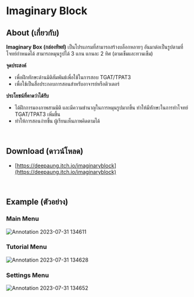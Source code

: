 # Imaginary Block

## About (เกี่ยวกับ)

**Imaginary Box (กล่องทิพย์)** เป็นโปรแกรมที่สามารถสร้างบล็อกหลายๆ อันมาต่อเป็นรูปตามที่โจทย์กำหนดได้ สามารถหมุนรูปได้ 3 แกน แกนละ 2 ทิศ (ตามเข็มและทวนเข็ม)

**จุดประสงค์**
- เพื่อฝึกทักษะด้านมิติสัมพันธ์เพื่อใช้ในการสอบ TGAT/TPAT3 
- เพื่อใช้เป็นสื่อประกอบการสอนสำหรับอาจารย์หรือติวเตอร์

**ประโยชน์ที่คาดว่าได้รับ**
- ได้ฝึกการมองภาพสามมิติ และมีความชำนาญในการหมุนรูปมากขึ้น ทำให้มีทักษะในการทำโจทย์ TGAT/TPAT3 เพิ่มขึ้น
- ทำให้การสอนง่ายขึ้น ผู้เรียนเห็นภาพคิดตามได้

<br />

## Download (ดาวน์โหลด)
- [https://deepaung.itch.io/imaginaryblock](https://deepaung.itch.io/imaginaryblock)

<br />

## Example (ตัวอย่าง)

### Main Menu
![Annotation 2023-07-31 134611](https://github.com/DeepAung/ImaginaryBlock/assets/87839907/13686fa8-62b8-45f9-a1af-b23ef6f9336e)

### Tutorial Menu
![Annotation 2023-07-31 134628](https://github.com/DeepAung/ImaginaryBlock/assets/87839907/1547a70f-c68b-4509-9801-6dadee3842fd)

### Settings Menu
![Annotation 2023-07-31 134652](https://github.com/DeepAung/ImaginaryBlock/assets/87839907/94b5845d-8698-48ee-a036-5b04878eee40)

